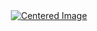<div style="display: flex; justify-content: center; align-items: center">
    <a href="#" target="_blank">
        <img src="https://media2.giphy.com/media/v1.Y2lkPTc5MGI3NjExM3IzbGlheDF4d2EzeGFkcWpqYXQ5eDVvMnNiazdjamszYTk5eHE0NCZlcD12MV9pbnRlcm5hbF9naWZfYnlfaWQmY3Q9Zw/RKA9WE5HGkLi8/giphy.gif" alt="Centered Image">
    </a>
</div>
